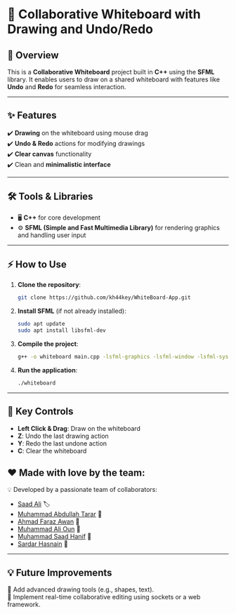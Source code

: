 # 🎨 Collaborative Whiteboard with Drawing and Undo/Redo

## 🚀 Overview  
This is a **Collaborative Whiteboard** project built in **C++** using the **SFML** library. It enables users to draw on a shared whiteboard with features like **Undo** and **Redo** for seamless interaction.

---

## ✨ Features  
✔️ **Drawing** on the whiteboard using mouse drag  
✔️ **Undo & Redo** actions for modifying drawings  
✔️ **Clear canvas** functionality  
✔️ Clean and **minimalistic interface**  

---

## 🛠️ Tools & Libraries  
- 🖥️ **C++** for core development  
- ⚙️ **SFML (Simple and Fast Multimedia Library)** for rendering graphics and handling user input  

---

## ⚡ How to Use  
1. **Clone the repository**:  
   ```bash
   git clone https://github.com/kh44key/WhiteBoard-App.git
   ```
2. **Install SFML** (if not already installed):  
   ```bash
   sudo apt update
   sudo apt install libsfml-dev
   ```
3. **Compile the project**:  
   ```bash
   g++ -o whiteboard main.cpp -lsfml-graphics -lsfml-window -lsfml-system
   ```
4. **Run the application**:  
   ```bash
   ./whiteboard
   ```

---

## 🔧 Key Controls  
- **Left Click & Drag**: Draw on the whiteboard  
- **Z**: Undo the last drawing action  
- **Y**: Redo the last undone action  
- **C**: Clear the whiteboard

## ❤️ Made with love by the team:   
💡 Developed by a passionate team of collaborators:
- [Saad Ali](https://github.com/kh44key) 🏷
- [Muhammad Abdullah Tarar](https://github.com/Tarar123-cpu) 🌟  
- [Ahmad Faraz Awan](https://github.com/faraziii09) 🚀  
- [Muhammad Ali Oun](https://github.com/alioun0) 🌟  
- [Muhammad Saad Hanif](https://github.com/Saadmaliikk) 🚀  
- [Sardar Hasnain](https://github.com/h4sn4in) 🌟  
---

## 💡 Future Improvements  
📌 Add advanced drawing tools (e.g., shapes, text).  
📌 Implement real-time collaborative editing using sockets or a web framework.  


